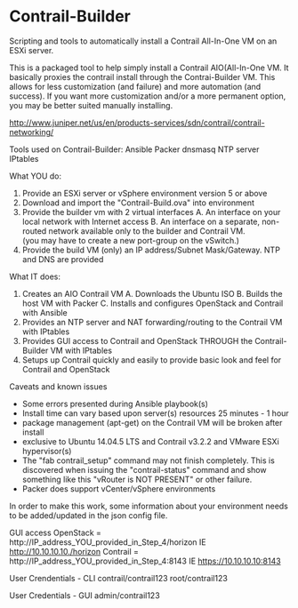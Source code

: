# Contrail-Builder
Scripting and tools to automatically install a Contrail All-In-One VM on an ESXi
server.

This is a packaged tool to help simply install a Contrail AIO(All-In-One VM.
It basically proxies the contrail install through the Contrai-Builder VM.  This
allows for less customization (and failure) and more automation (and success).
If you want more customization and/or a more permanent option, you may be
better suited manually installing.  

http://www.juniper.net/us/en/products-services/sdn/contrail/contrail-networking/

Tools used on Contrail-Builder:
Ansible
Packer
dnsmasq
NTP server
IPtables

What YOU do:
1.  Provide an ESXi server or vSphere environment version 5 or above
2.  Download and import the "Contrail-Build.ova" into environment
3.  Provide the builder vm with 2 virtual interfaces
  A.  An interface on your local network with Internet access
  B.  An interface on a separate, non-routed network available only to the builder and Contrail VM.  
      (you may have to create a new port-group on the vSwitch.)
4.  Provide the build VM (only) an IP address/Subnet Mask/Gateway.  NTP and DNS are provided

What IT does:
1.  Creates an AIO Contrail VM
  A.  Downloads the Ubuntu ISO
  B.  Builds the host VM with Packer
  C.  Installs and configures OpenStack and Contrail with Ansible
2.  Provides an NTP server and NAT forwarding/routing to the Contrail VM with IPtables
3.  Provides GUI access to Contrail and OpenStack THROUGH the Contrail-Builder VM with IPtables
4.  Setups up Contrail quickly and easily to provide basic look and feel for Contrail and OpenStack

Caveats and known issues
- Some errors presented during Ansible playbook(s)
- Install time can vary based upon server(s) resources 25 minutes - 1 hour
- package management (apt-get) on the Contrail VM will be broken after install
- exclusive to Ubuntu 14.04.5 LTS and Contrail v3.2.2 and VMware ESXi hypervisor(s)
- The "fab contrail_setup" command may not finish completely.  This is discovered when issuing the          "contrail-status" command     and show something like this "vRouter is NOT PRESENT" or other failure.
- Packer does support vCenter/vSphere environments

In order to make this work, some information about your environment needs to be
added/updated in the json config file.


GUI access
OpenStack = http://IP_address_YOU_provided_in_Step_4/horizon  IE http://10.10.10.10./horizon
Contrail = http://IP_address_YOU_provided_in_Step_4:8143      IE https://10.10.10.10:8143

User Crendentials - CLI
contrail/contrail123
root/contrail123

User Credentials - GUI
admin/contrail123
